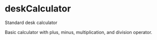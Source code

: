 # deskCalculator
Standard desk calculator

Basic calculator with plus, minus, multiplication, and division operator.
